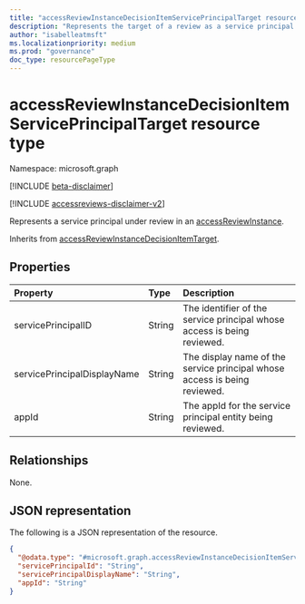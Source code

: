 ```yaml
---
title: "accessReviewInstanceDecisionItemServicePrincipalTarget resource type"
description: "Represents the target of a review as a service principal target."
author: "isabelleatmsft"
ms.localizationpriority: medium
ms.prod: "governance"
doc_type: resourcePageType
---
```


# accessReviewInstanceDecisionItemServicePrincipalTarget resource type

Namespace: microsoft.graph

[!INCLUDE [beta-disclaimer](../../includes/beta-disclaimer.md)]

[!INCLUDE [accessreviews-disclaimer-v2](../../includes/accessreviews-disclaimer-v2.md)]

Represents a service principal under review in an [accessReviewInstance](accessreviewinstance.md).

Inherits from [accessReviewInstanceDecisionItemTarget](../resources/accessreviewinstancedecisionitemtarget.md).

## Properties
| Property | Type | Description |
| :--------------------------- | :------------------------ | :---------- |
| servicePrincipalID | String | The identifier of the service principal whose access is being reviewed. |
| servicePrincipalDisplayName | String | The display name of the service principal whose access is being reviewed. |
| appId | String | The appId for the service principal entity being reviewed. |

## Relationships
None.

## JSON representation
The following is a JSON representation of the resource.
<!-- {
  "blockType": "resource",
  "@odata.type": "microsoft.graph.accessReviewInstanceDecisionItemServicePrincipalTarget"
}
-->
``` json
{
  "@odata.type": "#microsoft.graph.accessReviewInstanceDecisionItemServicePrincipalTarget",
  "servicePrincipalId": "String",
  "servicePrincipalDisplayName": "String",
  "appId": "String"
}
```
